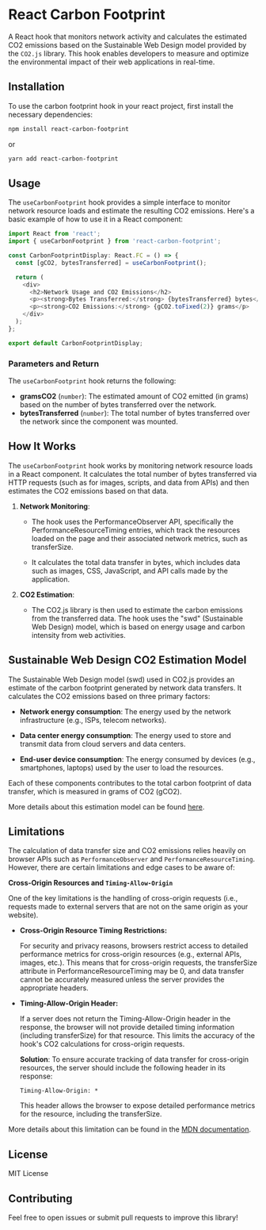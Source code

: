 # React Carbon Footprint

A React hook that monitors network activity and calculates the estimated CO2 emissions based on the Sustainable Web Design model provided by the `CO2.js` library. This hook enables developers to measure and optimize the environmental impact of their web applications in real-time.

## Installation

To use the carbon footprint hook in your react project, first install the necessary dependencies:

```bash
npm install react-carbon-footprint
```
or

```bash
yarn add react-carbon-footprint
```

## Usage

The ``useCarbonFootprint`` hook provides a simple interface to monitor network resource loads and estimate the resulting CO2 emissions. Here's a basic example of how to use it in a React component:

```typescript
import React from 'react';
import { useCarbonFootprint } from 'react-carbon-footprint';

const CarbonFootprintDisplay: React.FC = () => {
  const [gCO2, bytesTransferred] = useCarbonFootprint();

  return (
    <div>
      <h2>Network Usage and CO2 Emissions</h2>
      <p><strong>Bytes Transferred:</strong> {bytesTransferred} bytes</p>
      <p><strong>CO2 Emissions:</strong> {gCO2.toFixed(2)} grams</p>
    </div>
  );
};

export default CarbonFootprintDisplay;
```
### Parameters and Return

The ``useCarbonFootprint`` hook returns the following:

* **gramsCO2** (`number`): The estimated amount of CO2 emitted (in grams) based on the number of bytes transferred over the network.
* **bytesTransferred** (`number`): The total number of bytes transferred over the network since the component was mounted.

## How It Works

The `useCarbonFootprint` hook works by monitoring network resource loads in a React component. It calculates the total number of bytes transferred via HTTP requests (such as for images, scripts, and data from APIs) and then estimates the CO2 emissions based on that data.

1) **Network Monitoring**: 

    * The hook uses the PerformanceObserver API, specifically the PerformanceResourceTiming entries, which track the resources loaded on the page and their associated network metrics, such as transferSize.

    * It calculates the total data transfer in bytes, which includes data such as images, CSS, JavaScript, and API calls made by the application.

2) **CO2 Estimation**: 

    * The CO2.js library is then used to estimate the carbon emissions from the transferred data. The hook uses the "swd" (Sustainable Web Design) model, which is based on energy usage and carbon intensity from web activities.

## Sustainable Web Design CO2 Estimation Model

The Sustainable Web Design model (swd) used in CO2.js provides an estimate of the carbon footprint generated by network data transfers. It calculates the CO2 emissions based on three primary factors:

* **Network energy consumption**: The energy used by the network infrastructure (e.g., ISPs, telecom networks).

* **Data center energy consumption**: The energy used to store and transmit data from cloud servers and data centers.

* **End-user device consumption**: The energy consumed by devices (e.g., smartphones, laptops) used by the user to load the resources.

Each of these components contributes to the total carbon footprint of data transfer, which is measured in grams of CO2 (gCO2).

More details about this estimation model can be found [here](https://sustainablewebdesign.org/estimating-digital-emissions/).

## Limitations

The calculation of data transfer size and CO2 emissions relies heavily on browser APIs such as `PerformanceObserver` and `PerformanceResourceTiming`. However, there are certain limitations and edge cases to be aware of:

**Cross-Origin Resources and ``Timing-Allow-Origin``**

One of the key limitations is the handling of cross-origin requests (i.e., requests made to external servers that are not on the same origin as your website).

* **Cross-Origin Resource Timing Restrictions:**

    For security and privacy reasons, browsers restrict access to detailed performance metrics for cross-origin resources (e.g., external APIs, images, etc.). This means that for cross-origin requests, the transferSize attribute in PerformanceResourceTiming may be 0, and data transfer cannot be accurately measured unless the server provides the appropriate headers.

* **Timing-Allow-Origin Header:**

    If a server does not return the Timing-Allow-Origin header in the response, the browser will not provide detailed timing information (including transferSize) for that resource. This limits the accuracy of the hook's CO2 calculations for cross-origin requests.

    **Solution**: To ensure accurate tracking of data transfer for cross-origin resources, the server should include the following header in its response:

    ```
    Timing-Allow-Origin: *
    ```

    This header allows the browser to expose detailed performance metrics for the resource, including the transferSize.

More details about this limitation can be found in the [MDN documentation](https://developer.mozilla.org/en-US/docs/Web/API/PerformanceResourceTiming/transferSize).

## License

MIT License

## Contributing

Feel free to open issues or submit pull requests to improve this library!